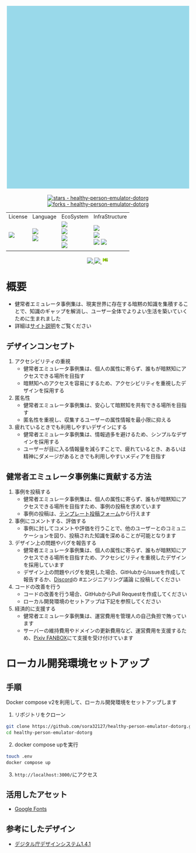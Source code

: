 <p align="center">
<img src = ./public/favicon.ico width=500>
</p>

<div align="center">
 <a href="https://github.com/sora32127/healthy-person-emulator-dotorg">
   <img src="https://img.shields.io/github/stars/sora32127/healthy-person-emulator-dotorg?style=social" alt="stars - healthy-person-emulator-dotorg"/> 
 </a>
 <a href="https://github.com/sora32127/healthy-person-emulator-dotorg">
   <img src="https://img.shields.io/github/forks/sora32127/healthy-person-emulator-dotorg?style=social" alt="forks - healthy-person-emulator-dotorg"/>
 </a>
</div>

<table align="center">
  <tr>
    <td>License</td>
    <td>Language</td>
    <td>EcoSystem</td>
    <td>InfraStructure</td>
  </tr>
  <tr>
    <td>
      <a href="./LICENSE">
        <img src="https://www.gnu.org/graphics/gplv3-or-later.svg">
      </a>
    </td>
    <td>
      <img src="https://img.shields.io/badge/-typescript-EEE.svg?logo=TypeScript&style=flat">
      <br>
      <img src="https://img.shields.io/badge/-Remix-EEE.svg?logo=Remix&style=flat">
    </td>
    <td>
      <img src="https://img.shields.io/badge/-vite-EEE.svg?logo=vite&style=flat">
      <br>
      <img src="https://img.shields.io/badge/-prisma-EEE.svg?logo=prisma&style=flat">
      <br>
      <img src="https://img.shields.io/badge/-playwright-EEE.svg?logo=playwright&style=flat">
      <br>
      <img src="https://img.shields.io/badge/-tailwindcss-EEE.svg?logo=tailwindcss&style=flat">
    </td>
    <td>
      <img src="https://img.shields.io/badge/-vercel-EEE.svg?logo=vercel&style=flat">
      <br>
      <img src="https://img.shields.io/badge/-supabase-EEE.svg?logo=supabase&style=flat">
      <br>
      <img src="https://img.shields.io/badge/-cloudflare-EEE.svg?logo=cloudflare&style=flat">
      <img src="https://img.shields.io/badge/-newrelic-EEE.svg?logo=newrelic&style=flat">
    </td>
  </tr>
</table>

<div align="center">
 <a href="https://twitter.com/helthypersonemu">
   <img src="https://img.shields.io/twitter/url/https/twitter.com/cloudposse.svg?style=social&label=Follow%20X%20Bot">
 </a>
 <a href="https://bsky.app/profile/helthypersonemu.bsky.social">
   <img src="https://img.shields.io/badge/-bluesky-EEE.svg?logo=bluesky&style=flat&label=Follow">
 </a>
 <a href="https://misskey.io/@helthypersonemu">
   <img src="./public/misskey_icon.png" width="20">
 </a>
</div>


# 概要
- 健常者エミュレータ事例集は、現実世界に存在する暗黙の知識を集積することで、知識のギャップを解消し、ユーザー全体でよりよい生活を築いていくために生まれました
- 詳細は[サイト説明](https://healthy-person-emulator.org/readme)をご覧ください

## デザインコンセプト
1. アクセシビリティの重視
    * 健常者エミュレータ事例集は、個人の属性に寄らず、誰もが暗黙知にアクセスできる場所を目指す
    * 暗黙知へのアクセスを容易にするため、アクセシビリティを重視したデザインを採用する
2. 匿名性
    * 健常者エミュレータ事例集は、安心して暗黙知を共有できる場所を目指す
    * 匿名性を重視し、収集するユーザーの属性情報を最小限に抑える
3. 疲れているときでも利用しやすいデザインにする
   * 健常者エミュレータ事例集は、情報過多を避けるため、シンプルなデザインを採用する
   * ユーザーが目に入る情報量を減らすことで、疲れているとき、あるいは精神にダメージがあるときでも利用しやすいメディアを目指す

## 健常者エミュレータ事例集に貢献する方法
1. 事例を投稿する
   * 健常者エミュレータ事例集は、個人の属性に寄らず、誰もが暗黙知にアクセスできる場所を目指すため、事例の投稿を求めています
   * 事例の投稿は、[テンプレート投稿フォーム](https://healthy-person-emulator.org/post)から行えます
2. 事例にコメントする、評価する
    * 事例に対してコメントや評価を行うことで、他のユーザーとのコミュニケーションを図り、投稿された知識を深めることが可能となります
3. デザイン上の問題やバグを報告する
    * 健常者エミュレータ事例集は、個人の属性に寄らず、誰もが暗黙知にアクセスできる場所を目指すため、アクセシビリティを重視したデザインを採用しています
    * デザイン上の問題やバグを発見した場合、GitHubからIssueを作成して報告するか、[Discord](https://discord.com/invite/sQehNGTnSg)の #エンジニアリング議論 に投稿してください
4. コードの改善を行う
    * コードの改善を行う場合、GitHubからPull Requestを作成してください
    * ローカル開発環境のセットアップは下記を参照してください
5. 経済的に支援する
    * 健常者エミュレータ事例集は、運営費用を管理人の自己負担で賄っています
    * サーバーの維持費用やドメインの更新費用など、運営費用を支援するため、[Pixiv FANBOX](https://contradiction29.fanbox.cc/)にて支援を受け付けています


# ローカル開発環境セットアップ

## 手順
Docker compose v2を利用して、ローカル開発環境をセットアップします

1. リポジトリをクローン
```bash
git clone https://github.com/sora32127/healthy-person-emulator-dotorg.git
cd healthy-person-emulator-dotorg
```
2. docker compose upを実行
```bash
touch .env
docker compose up
```

3. `http://localhost:3000/`にアクセス


## 活用したアセット
- [Google Fonts](https://fonts.google.com/)

## 参考にしたデザイン
- [デジタル庁デザインシステム1.4.1](https://www.figma.com/community/file/1255349027535859598/design-system-1-4-1)